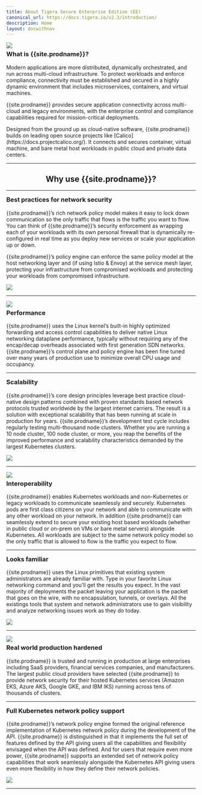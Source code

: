 ```yaml
---
title: About Tigera Secure Enterprise Edition (EE)
canonical_url: https://docs.tigera.io/v2.3/introduction/
description: Home
layout: docwithnav
---
```


<div id="why-use-calico-1" class="row">
  <div class="col-md-6">
    <img style="max-width: 330px" class="img-responsive center-block" src="/images/felix_icon.png">
  </div>
  <div class="col-md-6">
    <h3 style="margin-top: 5px">What is {{site.prodname}}?</h3>
    <p> Modern applications are more distributed, dynamically orchestrated, and run across multi-cloud infrastructure. To protect workloads and enforce compliance, connectivity must be established and secured in a highly dynamic environment that includes microservices, containers, and virtual machines. </p>
<p>{{site.prodname}} provides secure application connectivity across multi-cloud and legacy environments, with the enterprise control and compliance capabilities required for mission-critical deployments.</p>
</p>Designed from the ground up as cloud-native software, {{site.prodname}} builds on leading open source projects like [Calico](https://docs.projectcalico.org/). It connects and secures container, virtual machine, and bare metal host workloads in public cloud and private data centers. </p>
  </div>
</div>

<hr/>

<div style="text-align: center">
  <h2>Why use {{site.prodname}}?</h2>
</div>

<hr/>

<div id="why-use-calico-2" class="row">
  <div class="col-md-6">
    <h3 style="margin-top: 5px">Best practices for network security</h3>
    <p>{{site.prodname}}’s rich network policy model makes it easy to lock down communication so the only traffic that flows is the traffic you want to flow. You can think of {{site.prodname}}’s security enforcement as wrapping each of your workloads with its own personal firewall that is dynamically re-configured in real time as you deploy new services or scale your application up or down.</p>
    <p>{{site.prodname}}’s policy engine can enforce the same policy model at the host networking layer and (if using Istio & Envoy) at the service mesh layer, protecting your infrastructure from compromised workloads and protecting your workloads from compromised infrastructure.</p>
  </div>
  <div class="col-md-6">
    <img class="img-responsive center-block" src="/images/intro/best-practices.png">
  </div>
</div>

<hr/>

<div id="why-use-calico-3" class="row">
  <div class="col-md-6">
    <img class="img-responsive center-block" src="/images/intro/performance.png">
  </div>
  <div class="col-md-6">
    <h3 style="margin-top: 5px">Performance</h3>
    <p>{{site.prodname}} uses the Linux kernel’s built-in highly optimized forwarding and access control capabilities to deliver native Linux networking dataplane performance, typically without requiring any of the encap/decap overheads associated with first generation SDN networks. {{site.prodname}}’s control plane and policy engine has been fine tuned over many years of production use to minimize overall CPU usage and occupancy.</p>
  </div>
</div>

<hr/>

<div id="why-use-calico-4" class="row">
  <div class="col-md-6">
    <h3 style="margin-top: 5px">Scalability</h3>
    <p>{{site.prodname}}’s core design principles leverage best practice cloud-native design patterns combined with proven standards based network protocols trusted worldwide by the largest internet carriers. The result is a solution with exceptional scalability that has been running at scale in production for years. {{site.prodname}}’s development test cycle includes regularly testing multi-thousand node clusters.  Whether you are running a 10 node cluster, 100 node cluster, or more, you reap the benefits of the improved performance and scalability characteristics demanded by the largest Kubernetes clusters.</p>
  </div>
  <div class="col-md-6">
    <img class="img-responsive center-block" src="/images/intro/scale.png">
  </div>
</div>

<hr/>

<div id="why-use-calico-5" class="row">
  <div class="col-md-6">
    <img class="img-responsive center-block" src="/images/intro/interoperability.png">
  </div>
  <div class="col-md-6">
    <h3 style="margin-top: 5px">Interoperability</h3>
    <p>{{site.prodname}} enables Kubernetes workloads and non-Kubernetes or legacy workloads to communicate seamlessly and securely.  Kubernetes pods are first class citizens on your network and able to communicate with any other workload on your network.  In addition {{site.prodname}} can seamlessly extend to secure your existing host based workloads (whether in public cloud or on-prem on VMs or bare metal servers) alongside Kubernetes.  All workloads are subject to the same network policy model so the only traffic that is allowed to flow is the traffic you expect to flow.</p>
  </div>
</div>

<hr/>

<div id="why-use-calico-6" class="row">
  <div class="col-md-6">
    <h3 style="margin-top: 5px">Looks familiar</h3>
    <p>{{site.prodname}} uses the Linux primitives that existing system administrators are already familiar with. Type in your favorite Linux networking command and you’ll get the results you expect.  In the vast majority of deployments the packet leaving your application is the packet that goes on the wire, with no encapsulation, tunnels, or overlays.  All the existings tools that system and network administrators use to gain visibility and analyze networking issues work as they do today.</p>
  </div>
  <div class="col-md-6">
    <img class="img-responsive center-block" src="/images/intro/looks-familiar.png">
  </div>
</div>

<hr/>

<div id="why-use-calico-7" class="row">
  <div class="col-md-6">
    <img class="img-responsive center-block" src="/images/intro/deployed.png">
  </div>
  <div class="col-md-6">
    <h3 style="margin-top: 5px">Real world production hardened</h3>
    <p>{{site.prodname}} is trusted and running in production at large enterprises including SaaS providers, financial services companies, and manufacturers.  The largest public cloud providers have selected {{site.prodname}} to provide network security for their hosted Kubernetes services (Amazon EKS, Azure AKS, Google GKE, and IBM IKS) running across tens of thousands of clusters.</p>
  </div>
</div>

<hr/>

<div id="why-use-calico-8" class="row">
  <div class="col-md-6">
    <h3 style="margin-top: 5px">Full Kubernetes network policy support</h3>
    <p>{{site.prodname}}’s network policy engine formed the original reference implementation of Kubernetes network policy during the development of the API. {{site.prodname}} is distinguished in that it implements the full set of features defined by the API giving users all the capabilities and flexibility envisaged when the API was defined. And for users that require even more power, {{site.prodname}} supports an extended set of network policy capabilities that work seamlessly alongside the Kubernetes API giving users even more flexibility in how they define their network policies.</p>
  </div>
  <div class="col-md-6">
    <img class="img-responsive center-block" src="/images/intro/policy.png">
  </div>
</div>

<hr/>
